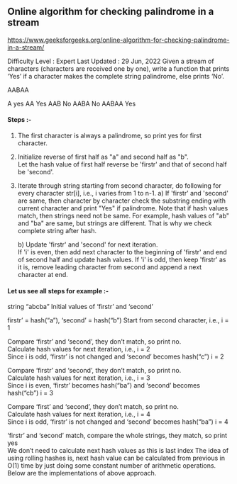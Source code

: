 
## Online algorithm for checking palindrome in a stream
https://www.geeksforgeeks.org/online-algorithm-for-checking-palindrome-in-a-stream/

Difficulty Level : Expert
Last Updated : 29 Jun, 2022
Given a stream of characters (characters are received one by one), write a function that prints ‘Yes’ if a character makes the complete string palindrome, else prints ‘No’. 

AABAA

A yes
AA Yes
AAB No
AABA No
AABAA Yes

#### Steps :- 

1) The first character is always a palindrome, so print yes for 
     first character.


2) Initialize reverse of first half as "a" and second half as "b".  
     Let the hash value of first half reverse be 'firstr' and that of 
     second half be 'second'.

3) Iterate through string starting from second character, do following
      for every character str[i], i.e., i varies from 1 to n-1.
     a) If 'firstr' and 'second' are same, then character by character 
        check the substring ending with current character and print 
        "Yes" if palindrome.
        Note that if hash values match, then strings need not be same.
        For example, hash values of "ab" and "ba" are same, but strings
        are different. That is why we check complete string after hash.

     b) Update 'firstr' and 'second' for next iteration.  
           If 'i' is even, then add next character to the beginning of 
                           'firstr' and end of second half and update 
                            hash values.
           If 'i' is odd,  then keep 'firstr' as it is, remove leading 
                           character from second and append a next 
                           character at end.



#### Let us see all steps for example :- 

string “abcba” Initial values of ‘firstr’ and ‘second’      

firstr’ = hash(“a”), ‘second’ = hash(“b”) Start from second character, i.e., i = 1      

Compare ‘firstr’ and ‘second’, they don’t match, so print no.     
Calculate hash values for next iteration, i.e., i = 2      
Since i is odd, ‘firstr’ is not changed and ‘second’ becomes hash(“c”) i = 2      

Compare ‘firstr’ and ‘second’, they don’t match, so print no.     
Calculate hash values for next iteration, i.e., i = 3      
Since i is even, ‘firstr’ becomes hash(“ba”) and ‘second’ becomes hash(“cb”) i = 3      

Compare ‘first’ and ‘second’, they don’t match, so print no.      
Calculate hash values for next iteration, i.e., i = 4      
Since i is odd, ‘firstr’ is not changed and ‘second’ becomes hash(“ba”) i = 4     

‘firstr’ and ‘second’ match, compare the whole strings, they match, so print yes      
We don’t need to calculate next hash values as this is last index The idea of using rolling hashes is, next hash value can be calculated from previous in O(1) time by just doing some constant number of arithmetic operations. Below are the implementations of above approach. 